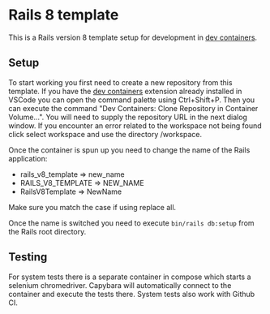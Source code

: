 # Rails 8 template

This is a Rails version 8 template setup for development in [dev containers](https://code.visualstudio.com/docs/devcontainers/containers).

## Setup

To start working you first need to create a new repository from this template. If you have the [dev containers](https://code.visualstudio.com/docs/devcontainers/containers) extension already installed in VSCode you can open the command palette using Ctrl+Shift+P. Then you can execute the command "Dev Containers: Clone Repository in Container Volume...". You will need to supply the repository URL in the next dialog window.
If you encounter an error related to the workspace not being found click select workspace and use the directory /workspace.

Once the container is spun up you need to change the name of the Rails application:

-   rails_v8_template => new_name
-   RAILS_V8_TEMPLATE => NEW_NAME
-   RailsV8Template => NewName

Make sure you match the case if using replace all.

Once the name is switched you need to execute `bin/rails db:setup` from the Rails root directory.

## Testing

For system tests there is a separate container in compose which starts a selenium chromedriver. Capybara will automatically connect to the container and execute the tests there. System tests also work with Github CI.
